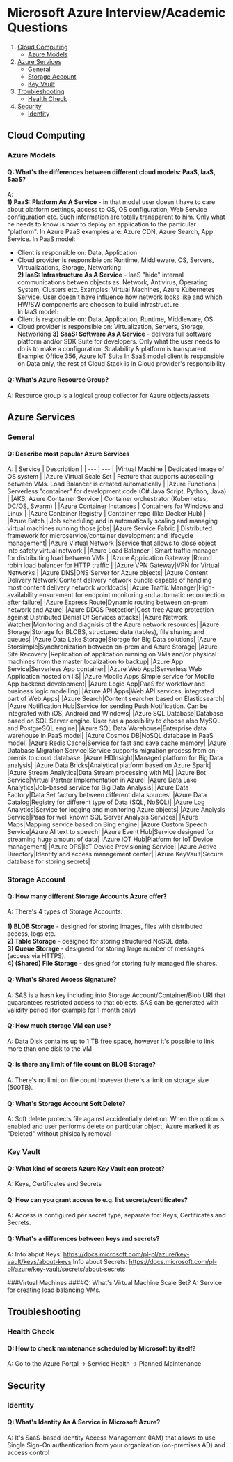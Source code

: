 # Microsoft Azure Interview/Academic Questions

1. [Cloud Computing](#cloud_computing)
      * [Azure Models](#azure_models)
3. [Azure Services](#azure_services)
      * [General](#general)
      * [Storage Account](#storage_account)
      * [Key Vault](#key_vault)
4. [Troubleshooting](#troubleshooting)
     * [Health Check](#health_check)
5. [Security](#security)
     * [Identity](#identity)

<a name="cloud_computing"></a>
## Cloud Computing
<a name="azure_models"></a>
### Azure Models
#### Q: What's the differences between different cloud models: PaaS, IaaS, SaaS?
A:<br/>
**1) PaaS: Platform As A Service** - in that model user doesn't have to care about platform settings, access to OS, OS configuration, Web Service configuration etc. Such information are totally transparent to him. Only what he needs to know is how to deploy an application to the particular "platform". In Azure PaaS examples are: Azure CDN, Azure Search, App Service. In PaaS model:
- Client is responsible on: Data, Application
- Cloud provider is responsible on: Runtime, Middleware, OS, Servers, Virtualizations, Storage, Networking<br/>
**2) IaaS: Infrastructure As A Service** - IaaS "hide" internal communications betwen objects as: Network, Antivirus, Operating System, Clusters etc. Examples: Virtual Machines, Azure Kubernetes Service. User doesn't have influence how network looks like and which HW/SW components are choosen to build infrastructure<br/>
In IaaS model:
- Client is responsible on: Data, Application, Runtime, Middleware, OS
- Cloud provider is responsible on: Virtualization, Servers, Storage, Networking
**3) SaaS: Software As A Service** - delivers full software platform and/or SDK Suite for developers. Only what the user needs to do is to make a configuration. Scalability & platform is transparent. Example: Office 356, Azure IoT Suite
In SaaS model client is responsible on Data only, the rest of Cloud Stack is in Cloud provider's responsibility
<a name="azure_services"></a>
#### Q: What's Azure Resource Group?
A: Resource group is a logical group collector for Azure objects/assets
## Azure Services
<a name="general"></a>
### General
#### Q: Describe most popular Azure Services 
A:
| Service | Description |
| --- | --- |
|Virtual Machine | Dedicated image of OS system |
|Azure Virtual Scale Set | Feature that supports autoscaling between VMs. Load Balancer is created automatically |
|Azure Functions | Serverless "container" for development code (C# Java Script, Python, Java) | 
|AKS, Azure Container Service | Container orchestrator (Kubernetes, DC/OS, Swarm) |
|Azure Container Instances | Containers for Windows and Linux | 
|Azure Container Registry | Container repo (like Docker Hub) |
|Azure Batch | Job scheduling and in automatically scaling and managing virtual machines running those jobs|
|Azure Service Fabric | Distributed framework for microservice/container development and lifecycle management|
|Azure Virtual Network |Service that allows to close object into safety virtual network |
|Azure Load Balancer | Smart traffic manager for distributing load between VMs |
|Azure Application Gateway |Round robin load balancer for HTTP traffic |
|Azure VPN Gateway|VPN for Virtual Networks |
|Azure DNS|DNS Server for Azure objects|
|Azure Content Delivery Network|Content delivery network bundle capable of handling most content delivery network workloads|
|Azure Traffic Manager|High-availability ensurement for endpoint monitoring and automatic reconnection after failure|
|Azure Express Route|Dynamic routing between on-prem network and Azure|
|Azure DDOS Protection|Cost-free Azure protection against Distributed Denial Of Services attacks|
|Azure Network Watcher|Monitoring and diagnisis of the Azure network resources|
|Azure Storage|Storage for BLOBS, structured data (tables), file sharing and queues|
|Azure Data Lake Storage|Storage for Big Data solutions|
|Azure Storsimple|Synchronization between on-prem and Azure Storage|
|Azure Site Recovery |Replication of application running on VMs and/or physical machines from the master localization to backup|
|Azure App Service|Serverless App container|
|Azure Web App|Serverless Web Application hosted on IIS|
|Azure Mobile Apps|Simple service for Mobile App backend development|
|Azure Logic App|PaaS for workflow and business logic modelling|
|Azure API Apps|Web API services, integrated part of Web Apps|
|Azure Search|Content searcher based on Elasticsearch|
|Azure Notification Hub|Service for sending Push Notification. Can be integrated with iOS, Android and Windows|
|Azure SQL Database|Database based on SQL Server engine. User has a possibility to choose also MySQL and PostgreSQL engine|
|Azure SQL Data Warehouse|Enterprise data warehouse in PaaS model|
|Azure Cosmos DB|NoSQL database in PaaS model|
|Azure Redis Cache|Service for fast and save cache memory|
|Azure Database Migration Service|Service supports migration process from on-premis to cloud database|
|Azure HDInsight|Managed platform for Big Data analysis|
|Azure Data Bricks|Analytical platform based on Azure Spark|
|Azure Stream Analytics|Data Stream processing with ML|
|Azure Bot Service|Virtual Partner Implementation in Azure|
|Azure Data Lake Analytics|Job-based service for Big Data Analysis|
|Azure Data Factory|Data Set factory between different data sources|
|Azure Data Catalog|Registry for different type of Data (SQL, NoSQL)|
|Azure Log Analytics|Service for logging and monitoring Azure objects|
|Azure Analysis Service|Paas for well known SQL Server Analysis Services|
|Azure Maps|Mapping service based on Bing engine|
|Azure Custom Speech Service|Azure AI text to speech|
|Azure Event Hub|Service designed for streaming huge amount of data|
|Azure IOT Hub|Platform for IoT Device management|
|Azure DPS|IoT Device Provisioning Service|
|Azure Active Directory|Identity and access management center|
|Azure KeyVault|Secure database for storing secrets|

<a name="storage_account"></a>
### Storage Account
#### Q: How many different Storage Accounts Azure offer?
A: There's 4 types of Storage Accounts:<br/>  
**1) BLOB Storage** - designed for storing images, files with distributed access, logs etc.<br/>
**2) Table Storage** - designed for storing structured NoSQL data.<br/>
**3) Queue Storage** - designerd for storing large number of messages (access via HTTPS).<br/> 
**4) (Shared) File Storage** - designed for storing fully managed file shares.<br/>
#### Q: What's Shared Access Signature?
A: SAS is a hash key including into Storage Account/Container/Blob URI that guaarantees restricted access to that objects. SAS can be generated with validity period (for example for 1 month only)
#### Q: How much storage VM can use?
A: Data Disk contains up to 1 TB free space, however it's possible to link more than one disk to the VM
#### Q: Is there any limit of file count on BLOB Storage?
A: There's no limit on file count however there's a limit on storage size (500TB). 
#### Q: What's Storage Account Soft Delete?
A: Soft delete protects file against accidentially deletion. When the option is enabled and user performs delete on particular object, Azure marked it as "Deleted" without phisically removal

<a name="key_vault"></a>
### Key Vault
#### Q: What kind of secrets Azure Key Vault can protect?
A: Keys, Certificates and Secrets

#### Q: How can you grant access to e.g. list secrets/certificates?
A: Access is configured per secret type, separate for: Keys, Certificates and Secrets. 

#### Q: What's a differences between keys and secrets?
A: Info abput Keys: https://docs.microsoft.com/pl-pl/azure/key-vault/keys/about-keys
Info about Secrets: https://docs.microsoft.com/pl-pl/azure/key-vault/secrets/about-secrets

###Virtual Machines
####Q: What's Virtual Machine Scale Set?
A: Service for creating load balancing VMs.

<a name="troubleshooting"></a>
## Troubleshooting
<a name="health_check"></a>
### Health Check
#### Q: How to check maintenance scheduled by Microsoft by itself?
A: Go to the Azure Portal -> Service Health -> Planned Maintenance

<a name="security"></a>
## Security
<a name="identity"></a>
### Identity
#### Q: What's Identity As A Service in Microsoft Azure?
A: It's SaaS-based Identity Access Management (IAM) that allows to use Single Sign-On authentication from your organization (on-premises AD) and access control
